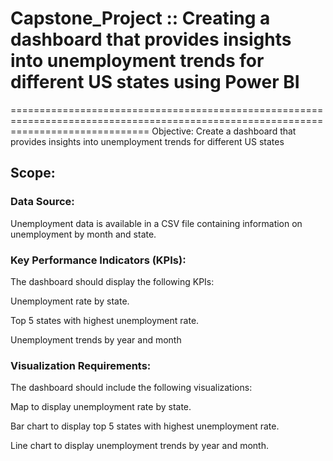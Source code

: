 # Capstone_Project :: Creating a dashboard that provides insights into unemployment trends for different US states using Power BI

====================================================================================================================================
Objective: Create a dashboard that provides insights into unemployment trends for different US states 

## Scope:

### Data Source:
Unemployment data is available in a CSV file containing information on unemployment by month and state.

### Key Performance Indicators (KPIs): 
The dashboard should display the following KPIs:

Unemployment rate by state.

Top 5 states with highest unemployment rate.

Unemployment trends by year and month

### Visualization Requirements:
The dashboard should include the following visualizations:

Map to display unemployment rate by state.

Bar chart to display top 5 states with highest unemployment rate.

Line chart to display unemployment trends by year and month.

